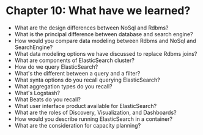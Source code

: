 # Chapter 10: What have we learned?

* What are the design differences between NoSql and Rdbms?
* What is the principal difference between database and search engine?
* How would you compare data modeling between Rdbms and NoSql and SearchEngine?
* What data modeling options we have discussed to replace Rdbms joins?
* What are components of ElasticSearch cluster?
* How do we query ElasticSearch?
* What's the different between a query and a filter?
* What synta  options do you recall querying ElasticSearch?
* What aggregation types do you recall?
* What's Logstash?
* What Beats do you recall?
* What user interface product available for ElasticSearch?
* What are the roles of Discovery, Visualization, and Dashboards?
* How would you describe running ElasticSearch in a container?
* What are the consideration for capacity planning?